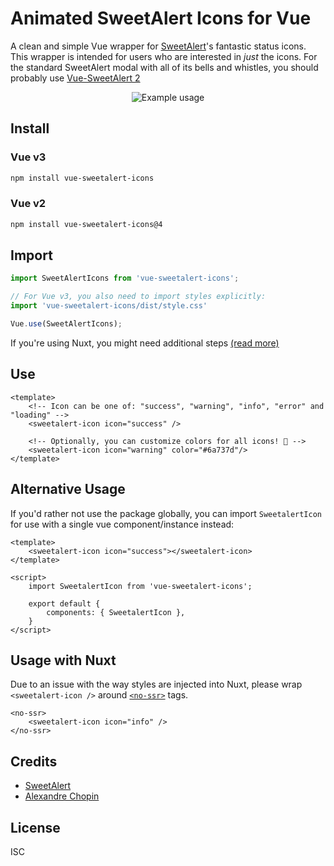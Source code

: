 # Animated SweetAlert Icons for Vue
A clean and simple Vue wrapper for [SweetAlert](https://sweetalert.js.org/)'s fantastic status icons. This wrapper is intended for users who are interested in _just_ the icons. For the standard SweetAlert modal with all of its bells and whistles, you should probably use [Vue-SweetAlert 2](https://github.com/avil13/vue-sweetalert2#readme)

<p align="center">
    <img src="https://gyazo.com/a045a1b5c96860c6e75ed0c7e48a3c81/raw" alt="Example usage">
</p>

## Install
### Vue v3
```bash
npm install vue-sweetalert-icons
```
### Vue v2
```bash
npm install vue-sweetalert-icons@4
```

## Import
```js
import SweetAlertIcons from 'vue-sweetalert-icons';

// For Vue v3, you also need to import styles explicitly:
import 'vue-sweetalert-icons/dist/style.css'

Vue.use(SweetAlertIcons);
```
If you're using Nuxt, you might need additional steps [(read more)](#usage-with-nuxt)

## Use
```vue
<template>
    <!-- Icon can be one of: "success", "warning", "info", "error" and "loading" -->
    <sweetalert-icon icon="success" />

    <!-- Optionally, you can customize colors for all icons! 🎨 -->
    <sweetalert-icon icon="warning" color="#6a737d"/>
</template>
```

## Alternative Usage
If you'd rather not use the package globally, you can import `SweetalertIcon` for use with a single vue
component/instance instead:
```vue
<template>
    <sweetalert-icon icon="success"></sweetalert-icon>
</template>

<script>
    import SweetalertIcon from 'vue-sweetalert-icons';

    export default {
        components: { SweetalertIcon },
    }
</script>
```

## Usage with Nuxt
Due to an issue with the way styles are injected into Nuxt, please wrap `<sweetalert-icon />` around 
[`<no-ssr>`](https://nuxtjs.org/api/components-no-ssr/) tags.
```vue
<no-ssr>
    <sweetalert-icon icon="info" />
</no-ssr>
```

## Credits
- [SweetAlert](https://sweetalert.js.org/)
- [Alexandre Chopin](https://codepen.io/alexchopin/)

## License
ISC
